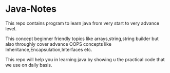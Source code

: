 # Java-Notes
This repo contains program to learn java from very start to very advance level.

This concept beginner friendly topics like arrays,string,string builder but also throughly cover
advance OOPS concepts like Inheritance,Encapsulation,Interfaces etc.

This repo will help you in learning java by showing u the practical code that we use on daily basis.


